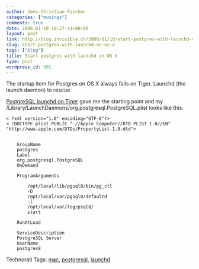 ```yaml
---
author: Jens-Christian Fischer
categories: ["musings"]
comments: true
date: 2006-01-10 10:27:41+00:00
layout: post
link: http://blog.invisible.ch/2006/01/10/start-postgres-with-launchd-on-os-x/
slug: start-postgres-with-launchd-on-os-x
tags: ["blog"]
title: Start postgres with launchd on OS X
type: post
wordpress_id: 501
---
```


The startup item for Postgres on OS X always fails on Tiger. Launchd (the launch daemon) to rescue:

[PostgreSQL launchd on Tiger][1] gave me the starting point and my /Library/LaunchDaemons/org.postgresql.PostgreSQL.plist looks like this:

    < ?xml version="1.0" encoding="UTF-8"?>
    < !DOCTYPE plist PUBLIC "-//Apple Computer//DTD PLIST 1.0//EN" "http://www.apple.com/DTDs/PropertyList-1.0.dtd">
    
    
	    GroupName
        postgres
        Label
        org.postgresql.PostgreSQL
        OnDemand
        
        ProgramArguments
        
            /opt/local/lib/pgsql8/bin/pg_ctl
            -D
            /opt/local/var/pgsql8/defaultd
            -l
            /opt/local/var/log/psql8/
            start
        
        RunAtLoad
        
        ServiceDescription
        PostgreSQL Server
        UserName
        postgres8
    
    



[1]: http://openacs.org/blog/one-entry?entry_id=296430


Technorati Tags: [mac](http://www.technorati.com/tag/mac), [postgresql](http://www.technorati.com/tag/postgresql), [launchd](http://www.technorati.com/tag/launchd)
